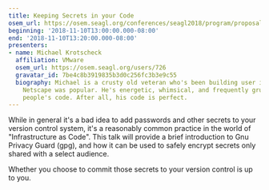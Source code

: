 ```yaml
---
title: Keeping Secrets in your Code
osem_url: https://osem.seagl.org/conferences/seagl2018/program/proposals/500
beginning: '2018-11-10T13:00:00.000-08:00'
end: '2018-11-10T13:20:00.000-08:00'
presenters:
- name: Michael Krotscheck
  affiliation: VMware
  osem_url: https://osem.seagl.org/users/726
  gravatar_id: 7be4c8b3919835b3d0c256fc3b3e9c55
  biography: Michael is a crusty old veteran who's been building user interfaces since
    Netscape was popular. He's energetic, whimsical, and frequently grumpy about other
    people's code. After all, his code is perfect.
---
```


While in general it's a bad idea to add passwords and other secrets to your version control system, it's a reasonably common practice in the world of "Infrastructure as Code". This talk will provide a brief introduction to Gnu Privacy Guard (gpg), and how it can be used to safely encrypt secrets only shared with a select audience.

Whether you choose to commit those secrets to your version control is up to you.
